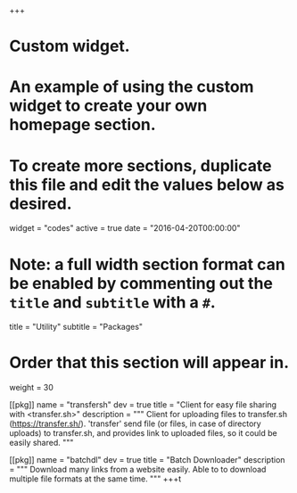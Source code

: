 +++
# Custom widget.
# An example of using the custom widget to create your own homepage section.
# To create more sections, duplicate this file and edit the values below as desired.
widget = "codes"
active = true
date = "2016-04-20T00:00:00"

# Note: a full width section format can be enabled by commenting out the `title` and `subtitle` with a `#`.
title = "Utility"
subtitle = "Packages"

# Order that this section will appear in.
weight = 30

[[pkg]]
  name = "transfersh"
  dev = true
  title =  "Client for easy file sharing with <transfer.sh>"
  description = """
   Client for uploading files to transfer.sh (https://transfer.sh/).
    'transfer' send file (or files, in case of directory uploads) to transfer.sh, 
    and provides link to uploaded files, so it could be easily shared.
  """

[[pkg]]
  name = "batchdl"
  dev = true
  title =  "Batch Downloader"
  description = """
   Download many links from a website easily. Able to to download
    multiple file formats at the same time.
  """
+++t
